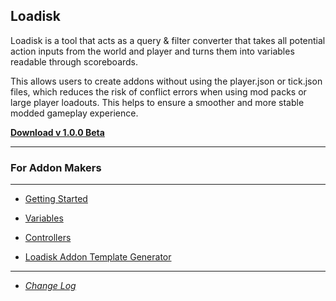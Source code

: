 ## **Loadisk**

Loadisk is a tool  that acts as a query & filter converter that takes all potential action inputs from the world and player and turns them into variables readable through scoreboards.

This  allows users to create addons without using the player.json or tick.json files, which reduces the risk of conflict errors when using mod packs or large player loadouts. This helps to ensure a smoother and more stable modded gameplay experience.

[**Download v 1.0.0 Beta**](https://github.com/Voxel-Lab-Studios/Loadisk/raw/main/builds/loadisk.public1.0.0.mcaddon)

---

### For Addon Makers

---

- [Getting Started](https://github.com/Voxel-Lab-Studios/Loadisk/blob/main/documentation/feature/getstarted.md)

- [Variables](https://github.com/Voxel-Lab-Studios/Loadisk/blob/main/documentation/feature/variable.md)

- [Controllers](https://github.com/Voxel-Lab-Studios/Loadisk/blob/main/documentation/feature/controllers.md)

- [Loadisk Addon Template Generator](https://github.com/Voxel-Lab-Studios/Loadisk/raw/main/builds/ldPackGen1.0.0.zip)

---

- [*Change Log*](https://github.com/Voxel-Lab-Studios/Loadisk/blob/main/documentation/feature/change_log.md)